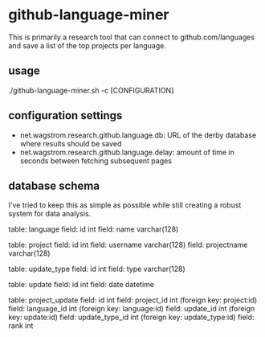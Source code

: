 github-language-miner
=====================

This is primarily a research tool that can connect to github.com/languages
and save a list of the top projects per language.

usage
-----

./github-language-miner.sh -c [CONFIGURATION]

configuration settings
----------------------

* net.wagstrom.research.github.language.db: URL of the derby database
where results should be saved
* net.wagstrom.research.github.language.delay: amount of time in seconds
between fetching subsequent pages

database schema
---------------

I've tried to keep this as simple as possible while still creating a
robust system for data analysis.

table: language
field: id int
field: name varchar(128)

table: project
field: id int
field: username varchar(128)
field: projectname varchar(128)

table: update_type
field: id int
field: type varchar(128)

table: update
field: id int
field: date datetime

table: project_update
field: id int
field: project_id int (foreign key: project:id)
field: language_id int (foreign key: language:id)
field: update_id int (foreign key: update:id)
field: update_type_id int (foreign key: update_type:id)
field: rank int
